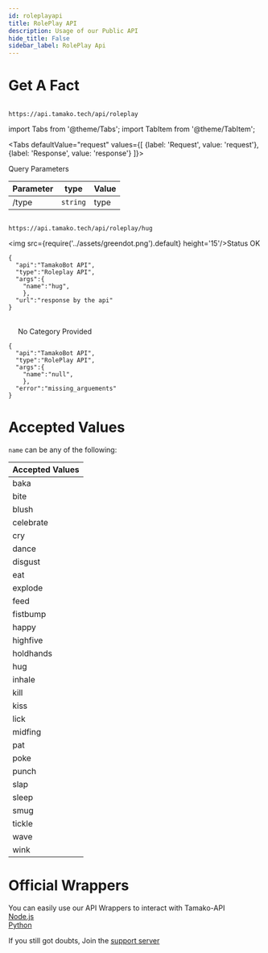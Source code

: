 ```yaml
---
id: roleplayapi
title: RolePlay API
description: Usage of our Public API
hide_title: False
sidebar_label: RolePlay Api
---
```


# Get A Fact
```

https://api.tamako.tech/api/roleplay

```

import Tabs from '@theme/Tabs';
import TabItem from '@theme/TabItem';

<Tabs
  defaultValue="request"
  values={[
    {label: 'Request', value: 'request'},
    {label: 'Response', value: 'response'}
  ]}>
  <TabItem value="request">

  Query Parameters

  | Parameter | type | Value |
  |-|-|-|
  | /type | `string` | type |

  </TabItem>

  <TabItem value="response">

  ```

  https://api.tamako.tech/api/roleplay/hug

  ```

  <img src={require('../assets/greendot.png').default} height='15'/>Status OK

```
{
  "api":"TamakoBot API",
  "type":"Roleplay API",
  "args":{
    "name":"hug",
    },
  "url":"response by the api"
}
```

<br/>
<img src={require('../assets/reddot.png').default} height='15'/> No Category Provided

```
{
  "api":"TamakoBot API",
  "type":"RolePlay API",
  "args":{
    "name":"null",
    },
  "error":"missing_arguements"
}
```

  </TabItem>
</Tabs>

# Accepted Values

`name` can be any of the following:

| Accepted Values |
|-----------------|
| baka |
| bite |
| blush |
| celebrate |
| cry |
| dance |
| disgust |
| eat |
| explode |
| feed |
| fistbump |
| happy |
| highfive |
| holdhands |
| hug |
| inhale |
| kill |
| kiss |
| lick |
| midfing |
| pat |
| poke |
| punch |
| slap |
| sleep |
| smug |
| tickle |
| wave |
| wink |

# Official Wrappers

You can easily use our API Wrappers to interact with Tamako-API <br/>
[Node.js](https://www.npmjs.com/package/tamako-api) <br/>
[Python](https://pypi.org/project/Tamako.py/)

If you still got doubts, Join the [support server](https://support.tamako.tech/)
